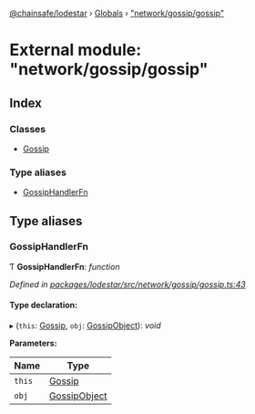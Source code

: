 [@chainsafe/lodestar](../README.md) › [Globals](../globals.md) › ["network/gossip/gossip"](_network_gossip_gossip_.md)

# External module: "network/gossip/gossip"

## Index

### Classes

* [Gossip](../classes/_network_gossip_gossip_.gossip.md)

### Type aliases

* [GossipHandlerFn](_network_gossip_gossip_.md#gossiphandlerfn)

## Type aliases

###  GossipHandlerFn

Ƭ **GossipHandlerFn**: *function*

*Defined in [packages/lodestar/src/network/gossip/gossip.ts:43](https://github.com/ChainSafe/lodestar/blob/439c48cac/packages/lodestar/src/network/gossip/gossip.ts#L43)*

#### Type declaration:

▸ (`this`: [Gossip](../classes/_network_gossip_gossip_.gossip.md), `obj`: [GossipObject](_network_gossip_interface_.md#gossipobject)): *void*

**Parameters:**

Name | Type |
------ | ------ |
`this` | [Gossip](../classes/_network_gossip_gossip_.gossip.md) |
`obj` | [GossipObject](_network_gossip_interface_.md#gossipobject) |
